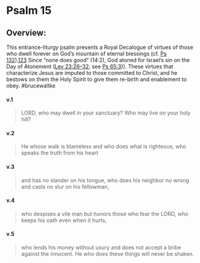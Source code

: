 # Psalm 15

## Overview:
This entrance-liturgy psalm presents a Royal Decalogue of virtues of those who dwell forever on God’s mountain of eternal blessings (cf. [Ps 132](Psalm132)).[123](Psalm123) Since “none does good” (14:2), God atoned for Israel’s sin on the Day of Atonement ([Lev 23:26–32](Leviticus23#v.26); see [Ps 65:3](Psalm65#v.3))). These virtues that characterize Jesus are imputed to those committed to Christ, and he bestows on them the Holy Spirit to give them re-birth and enablement to obey.
#brucewaltke

#### v.1
>LORD, who may dwell in your sanctuary? Who may live on your holy hill?

#### v.2
>He whose walk is blameless and who does what is righteous, who speaks the truth from his heart

#### v.3
>and has no slander on his tongue, who does his neighbor no wrong and casts no slur on his fellowman,

#### v.4
>who despises a vile man but honors those who fear the LORD, who keeps his oath even when it hurts,

#### v.5
>who lends his money without usury and does not accept a bribe against the innocent. He who does these things will never be shaken.


